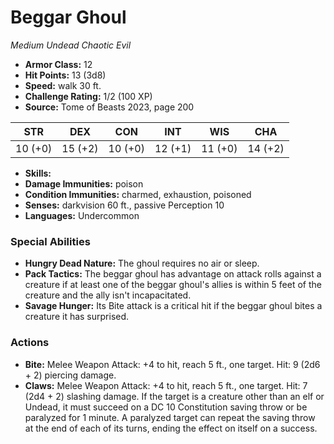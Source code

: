 # Beggar Ghoul

*Medium* *Undead* *Chaotic Evil*

- **Armor Class:** 12
- **Hit Points:** 13 (3d8)
- **Speed:** walk 30 ft.
- **Challenge Rating:** 1/2 (100 XP)
- **Source:** Tome of Beasts 2023, page 200

| STR | DEX | CON | INT | WIS | CHA |
| --- | --- | --- | --- | --- | --- |
| 10 (+0) | 15 (+2) | 10 (+0) | 12 (+1) | 11 (+0) | 14 (+2) |

- **Skills:** 
- **Damage Immunities:** poison
- **Condition Immunities:** charmed, exhaustion, poisoned
- **Senses:** darkvision 60 ft., passive Perception 10
- **Languages:** Undercommon

### Special Abilities

- **Hungry Dead Nature:** The ghoul requires no air or sleep.
- **Pack Tactics:** The beggar ghoul has advantage on attack rolls against a creature if at least one of the beggar ghoul's allies is within 5 feet of the creature and the ally isn't incapacitated.
- **Savage Hunger:** Its Bite attack is a critical hit if the beggar ghoul bites a creature it has surprised.

### Actions

- **Bite:** Melee Weapon Attack: +4 to hit, reach 5 ft., one target. Hit: 9 (2d6 + 2) piercing damage.
- **Claws:** Melee Weapon Attack: +4 to hit, reach 5 ft., one target. Hit: 7 (2d4 + 2) slashing damage. If the target is a creature other than an elf or Undead, it must succeed on a DC 10 Constitution saving throw or be paralyzed for 1 minute. A paralyzed target can repeat the saving throw at the end of each of its turns, ending the effect on itself on a success.
